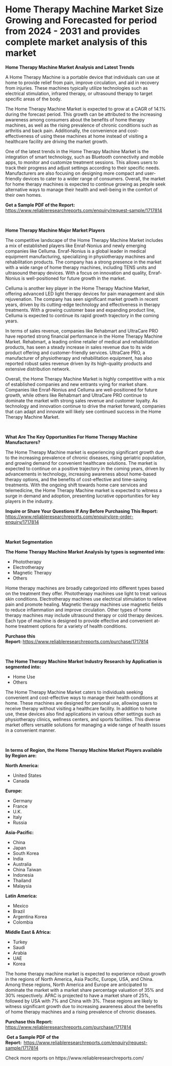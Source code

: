 <p><h1>Home Therapy Machine Market Size Growing and Forecasted for period from 2024 - 2031 and provides complete market analysis of this market</h1></p><p><strong>Home Therapy Machine Market Analysis and Latest Trends</strong></p>
<p><p>A Home Therapy Machine is a portable device that individuals can use at home to provide relief from pain, improve circulation, and aid in recovery from injuries. These machines typically utilize technologies such as electrical stimulation, infrared therapy, or ultrasound therapy to target specific areas of the body.</p><p>The Home Therapy Machine Market is expected to grow at a CAGR of 14.1% during the forecast period. This growth can be attributed to the increasing awareness among consumers about the benefits of home therapy machines, as well as the rising prevalence of chronic conditions such as arthritis and back pain. Additionally, the convenience and cost-effectiveness of using these machines at home instead of visiting a healthcare facility are driving the market growth.</p><p>One of the latest trends in the Home Therapy Machine Market is the integration of smart technology, such as Bluetooth connectivity and mobile apps, to monitor and customize treatment sessions. This allows users to track their progress and adjust settings according to their specific needs. Manufacturers are also focusing on designing more compact and user-friendly devices to cater to a wider range of consumers. Overall, the market for home therapy machines is expected to continue growing as people seek alternative ways to manage their health and well-being in the comfort of their own homes.</p></p>
<p><strong>Get a Sample PDF of the Report:&nbsp;</strong> <a href="https://www.reliableresearchreports.com/enquiry/request-sample/1717814">https://www.reliableresearchreports.com/enquiry/request-sample/1717814</a></p>
<p>&nbsp;</p>
<p><strong>Home Therapy Machine Major Market Players</strong></p>
<p><p>The competitive landscape of the Home Therapy Machine Market includes a mix of established players like Enraf-Nonius and newly emerging companies like Celluma. Enraf-Nonius is a global leader in medical equipment manufacturing, specializing in physiotherapy machines and rehabilitation products. The company has a strong presence in the market with a wide range of home therapy machines, including TENS units and ultrasound therapy devices. With a focus on innovation and quality, Enraf-Nonius is well-positioned for future growth in the market.</p><p>Celluma is another key player in the Home Therapy Machine Market, offering advanced LED light therapy devices for pain management and skin rejuvenation. The company has seen significant market growth in recent years, driven by its cutting-edge technology and effectiveness in therapy treatments. With a growing customer base and expanding product line, Celluma is expected to continue its rapid growth trajectory in the coming years.</p><p>In terms of sales revenue, companies like Rehabmart and UltraCare PRO have reported strong financial performance in the Home Therapy Machine Market. Rehabmart, a leading online retailer of medical and rehabilitation products, has seen a steady increase in sales revenue due to its wide product offering and customer-friendly services. UltraCare PRO, a manufacturer of physiotherapy and rehabilitation equipment, has also reported robust sales revenue driven by its high-quality products and extensive distribution network.</p><p>Overall, the Home Therapy Machine Market is highly competitive with a mix of established companies and new entrants vying for market share. Companies like Enraf-Nonius and Celluma are well-positioned for future growth, while others like Rehabmart and UltraCare PRO continue to dominate the market with strong sales revenue and customer loyalty. As technology and innovation continue to drive the market forward, companies that can adapt and innovate will likely see continued success in the Home Therapy Machine Market.</p></p>
<p>&nbsp;</p>
<p><strong>What Are The Key Opportunities For Home Therapy Machine Manufacturers?</strong></p>
<p><p>The Home Therapy Machine market is experiencing significant growth due to the increasing prevalence of chronic diseases, rising geriatric population, and growing demand for convenient healthcare solutions. The market is expected to continue on a positive trajectory in the coming years, driven by advancements in technology, increasing awareness about home-based therapy options, and the benefits of cost-effective and time-saving treatments. With the ongoing shift towards home care services and telemedicine, the Home Therapy Machine market is expected to witness a surge in demand and adoption, presenting lucrative opportunities for key players in the industry.</p></p>
<p><strong>Inquire or Share Your Questions If Any Before Purchasing This Report:</strong> <a href="https://www.reliableresearchreports.com/enquiry/pre-order-enquiry/1717814">https://www.reliableresearchreports.com/enquiry/pre-order-enquiry/1717814</a></p>
<p>&nbsp;</p>
<p><strong>Market Segmentation</strong></p>
<p><strong>The Home Therapy Machine Market Analysis by types is segmented into:</strong></p>
<p><ul><li>Phototherapy</li><li>Electrotherapy</li><li>Magnetic Therapy</li><li>Others</li></ul></p>
<p><p>Home therapy machines are broadly categorized into different types based on the treatment they offer. Phototherapy machines use light to treat various skin conditions. Electrotherapy machines use electrical stimulation to relieve pain and promote healing. Magnetic therapy machines use magnetic fields to reduce inflammation and improve circulation. Other types of home therapy machines may include ultrasound therapy or cold therapy devices. Each type of machine is designed to provide effective and convenient at-home treatment options for a variety of health conditions.</p></p>
<p><strong>Purchase this Report:&nbsp;</strong><a href="https://www.reliableresearchreports.com/purchase/1717814">https://www.reliableresearchreports.com/purchase/1717814</a></p>
<p>&nbsp;</p>
<p><strong>The Home Therapy Machine Market Industry Research by Application is segmented into:</strong></p>
<p><ul><li>Home Use</li><li>Others</li></ul></p>
<p><p>The Home Therapy Machine Market caters to individuals seeking convenient and cost-effective ways to manage their health conditions at home. These machines are designed for personal use, allowing users to receive therapy without visiting a healthcare facility. In addition to home use, these devices also find applications in various other settings such as physiotherapy clinics, wellness centers, and sports facilities. This diverse market offers versatile solutions for managing a wide range of health issues in a convenient manner.</p></p>
<p>&nbsp;</p>
<p><strong>In terms of Region, the Home Therapy Machine Market Players available by Region are:</strong></p>
<p>
    <p> <strong> North America: </strong>
        <ul>
            <li>United States</li>
            <li>Canada</li>
        </ul>
        </p> 
    <p> <strong> Europe: </strong>
        <ul>
            <li>Germany</li>
            <li>France</li>
            <li>U.K.</li>
            <li>Italy</li>
            <li>Russia</li>
        </ul>
        </p> 
    <p> <strong> Asia-Pacific: </strong>
        <ul>
            <li>China</li>
            <li>Japan</li>
            <li>South Korea</li>
            <li>India</li>
            <li>Australia</li>
            <li>China Taiwan</li>
            <li>Indonesia</li>
            <li>Thailand</li>
            <li>Malaysia</li>
        </ul>
        </p> 
    <p> <strong> Latin America: </strong>
        <ul>
            <li>Mexico</li>
            <li>Brazil</li>
            <li>Argentina Korea</li>
            <li>Colombia</li>
        </ul>
        </p> 
    <p> <strong> Middle East & Africa: </strong>
        <ul>
            <li>Turkey</li>
            <li>Saudi</li>
            <li>Arabia</li>
            <li>UAE</li>
            <li>Korea</li>
        </ul>
    </p>
    </p>
<p><p>The home therapy machine market is expected to experience robust growth in the regions of North America, Asia Pacific, Europe, USA, and China. Among these regions, North America and Europe are anticipated to dominate the market with a market share percentage valuation of 35% and 30% respectively. APAC is projected to have a market share of 25%, followed by USA with 7% and China with 3%. These regions are likely to witness significant growth due to increasing awareness about the benefits of home therapy machines and a rising prevalence of chronic diseases.</p></p>
<p><strong>Purchase this Report: </strong><a href="https://www.reliableresearchreports.com/purchase/1717814">https://www.reliableresearchreports.com/purchase/1717814</a></p>
<p>&nbsp;<strong>Get a Sample PDF of the Report:&nbsp;&nbsp;</strong><a href="https://www.reliableresearchreports.com/enquiry/request-sample/1717814">https://www.reliableresearchreports.com/enquiry/request-sample/1717814</a></p>
<p><strong></strong></p>
<p>Check more reports on https://www.reliableresearchreports.com/</p>